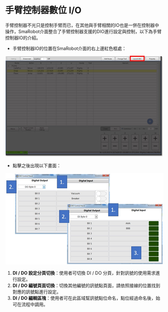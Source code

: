 # 手臂控制器數位 I/O

手臂控制器不光只是控制手臂而已，在其他與手臂相關的IO也是一併在控制器中操作，SmaRobot介面整合了手臂控制器支援的DIO進行設定與控制，以下為手臂控制器IO的介紹。

* 手臂控制器IO的位置在SmaRobot介面的右上邊紅色框處：

![SmaRobot&#x624B;&#x81C2;&#x63A7;&#x5236;&#x5668;IO&#x4F4D;&#x7F6E;](../../../.gitbook/assets/12-1.jpg)

* 點擊之後出現以下畫面：

![SmaRobot&#x624B;&#x81C2;&#x63A7;&#x5236;&#x5668;&#x4ECB;&#x9762;](../../../.gitbook/assets/14.jpg)

1. **DI / DO 設定分頁切換**：使用者可切換 DI / DO 分頁，針對訊號的使用需求進行設定。
2. **DI / DO 編號頁面切換**：切換其他編號的訊號點頁面，請依照接線的位置找到對應的訊號點進行設定。
3. **DI / DO 編輯區塊**：使用者可在此區域幫訊號點位命名，點位經過命名後，始可在流程中調用。

